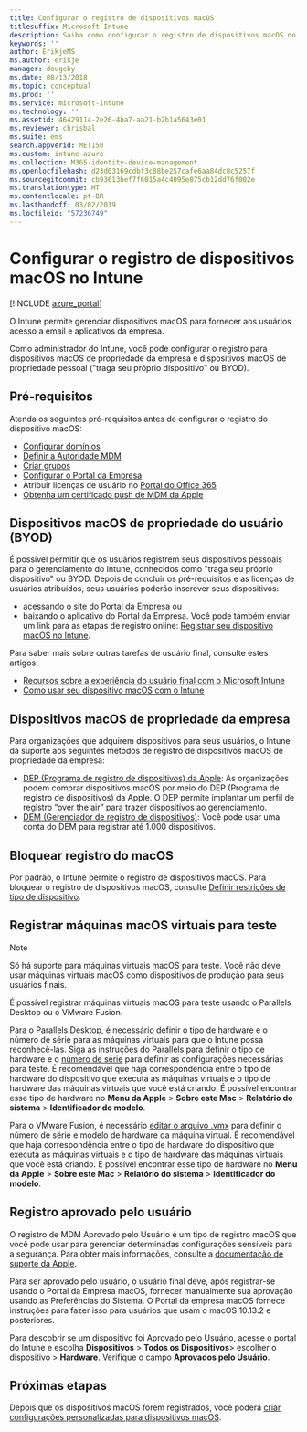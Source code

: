 ```yaml
---
title: Configurar o registro de dispositivos macOS
titlesuffix: Microsoft Intune
description: Saiba como configurar o registro de dispositivos macOS no Intune.
keywords: ''
author: ErikjeMS
ms.author: erikje
manager: dougeby
ms.date: 08/13/2018
ms.topic: conceptual
ms.prod: ''
ms.service: microsoft-intune
ms.technology: ''
ms.assetid: 46429114-2e26-4ba7-aa21-b2b1a5643e01
ms.reviewer: chrisbal
ms.suite: ems
search.appverid: MET150
ms.custom: intune-azure
ms.collection: M365-identity-device-management
ms.openlocfilehash: d23d03169cdbf3c88be257cafe6aa84dc8c5257f
ms.sourcegitcommit: cb93613bef7f6015a4c4095e875cb12dd76f002e
ms.translationtype: HT
ms.contentlocale: pt-BR
ms.lasthandoff: 03/02/2019
ms.locfileid: "57236749"
---
```

# <a name="set-up-enrollment-for-macos-devices-in-intune"></a>Configurar o registro de dispositivos macOS no Intune

[!INCLUDE [azure_portal](./includes/azure_portal.md)]

O Intune permite gerenciar dispositivos macOS para fornecer aos usuários acesso a email e aplicativos da empresa.

Como administrador do Intune, você pode configurar o registro para dispositivos macOS de propriedade da empresa e dispositivos macOS de propriedade pessoal ("traga seu próprio dispositivo" ou BYOD). 

## <a name="prerequisites"></a>Pré-requisitos

Atenda os seguintes pré-requisitos antes de configurar o registro do dispositivo macOS:

- [Configurar domínios](custom-domain-name-configure.md)
- [Definir a Autoridade MDM](mdm-authority-set.md)
- [Criar grupos](groups-add.md)
- [Configurar o Portal da Empresa](company-portal-app.md)
- Atribuir licenças de usuário no [Portal do Office 365](http://go.microsoft.com/fwlink/p/?LinkId=698854)
- [Obtenha um certificado push de MDM da Apple](apple-mdm-push-certificate-get.md)

## <a name="user-owned-macos-devices-byod"></a>Dispositivos macOS de propriedade do usuário (BYOD)

É possível permitir que os usuários registrem seus dispositivos pessoais para o gerenciamento do Intune, conhecidos como "traga seu próprio dispositivo" ou BYOD. Depois de concluir os pré-requisitos e as licenças de usuários atribuídos, seus usuários poderão inscrever seus dispositivos:
- acessando o [site do Portal da Empresa](https://portal.manage.microsoft.com) ou
- baixando o aplicativo do Portal da Empresa.
Você pode também enviar um link para as etapas de registro online: [Registrar seu dispositivo macOS no Intune](https://docs.microsoft.com/intune-user-help/enroll-your-device-in-intune-macos).

Para saber mais sobre outras tarefas de usuário final, consulte estes artigos:

- [Recursos sobre a experiência do usuário final com o Microsoft Intune](end-user-educate.md)
- [Como usar seu dispositivo macOS com o Intune](/intune-user-help/using-your-macos-device-with-intune)

## <a name="company-owned-macos-devices"></a>Dispositivos macOS de propriedade da empresa
Para organizações que adquirem dispositivos para seus usuários, o Intune dá suporte aos seguintes métodos de registro de dispositivos macOS de propriedade da empresa:
- [DEP (Programa de registro de dispositivos) da Apple](device-enrollment-program-enroll-macos.md): As organizações podem comprar dispositivos macOS por meio do DEP (Programa de registro de dispositivos) da Apple. O DEP permite implantar um perfil de registro “over the air” para trazer dispositivos ao gerenciamento.
- [DEM (Gerenciador de registro de dispositivos)](device-enrollment-manager-enroll.md): Você pode usar uma conta do DEM para registrar até 1.000 dispositivos.

## <a name="block-macos-enrollment"></a>Bloquear registro do macOS
Por padrão, o Intune permite o registro de dispositivos macOS. Para bloquear o registro de dispositivos macOS, consulte [Definir restrições de tipo de dispositivo](enrollment-restrictions-set.md).

## <a name="enroll-virtual-macos-machines-for-testing"></a>Registrar máquinas macOS virtuais para teste

> [!NOTE]
> Só há suporte para máquinas virtuais macOS para teste. Você não deve usar máquinas virtuais macOS como dispositivos de produção para seus usuários finais. 

É possível registrar máquinas virtuais macOS para teste usando o Parallels Desktop ou o VMware Fusion. 

Para o Parallels Desktop, é necessário definir o tipo de hardware e o número de série para as máquinas virtuais para que o Intune possa reconhecê-las. Siga as instruções do Parallels para definir o tipo de hardware e o [número de série](http://kb.parallels.com/123455) para definir as configurações necessárias para teste. É recomendável que haja correspondência entre o tipo de hardware do dispositivo que executa as máquinas virtuais e o tipo de hardware das máquinas virtuais que você está criando. É possível encontrar esse tipo de hardware no **Menu da Apple** > **Sobre este Mac** > **Relatório do sistema** > **Identificador do modelo**. 

Para o VMware Fusion, é necessário [editar o arquivo .vmx](https://kb.vmware.com/s/article/1014782) para definir o número de série e modelo de hardware da máquina virtual. É recomendável que haja correspondência entre o tipo de hardware do dispositivo que executa as máquinas virtuais e o tipo de hardware das máquinas virtuais que você está criando. É possível encontrar esse tipo de hardware no **Menu da Apple** > **Sobre este Mac** > **Relatório do sistema** > **Identificador do modelo**. 

## <a name="user-approved-enrollment"></a>Registro aprovado pelo usuário

O registro de MDM Aprovado pelo Usuário é um tipo de registro macOS que você pode usar para gerenciar determinadas configurações sensíveis para a segurança. Para obter mais informações, consulte a [documentação de suporte da Apple](https://support.apple.com/HT208019).

Para ser aprovado pelo usuário, o usuário final deve, após registrar-se usando o Portal da Empresa macOS, fornecer manualmente sua aprovação usando as Preferências do Sistema. O Portal da empresa macOS fornece instruções para fazer isso para usuários que usam o macOS 10.13.2 e posteriores.

Para descobrir se um dispositivo foi Aprovado pelo Usuário, acesse o portal do Intune e escolha **Dispositivos** > **Todos os Dispositivos**> escolher o dispositivo > **Hardware**. Verifique o campo **Aprovados pelo Usuário**.

## <a name="next-steps"></a>Próximas etapas

Depois que os dispositivos macOS forem registrados, você poderá [criar configurações personalizadas para dispositivos macOS](custom-settings-macos.md).

